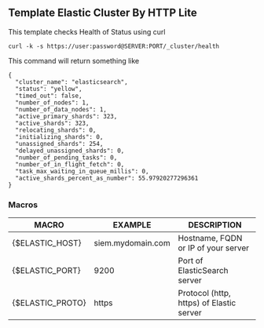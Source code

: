 ## Template Elastic Cluster By HTTP Lite

This template checks Health of Status using curl

```
curl -k -s https://user:password@SERVER:PORT/_cluster/health
```

This command will return something like


```
{
  "cluster_name": "elasticsearch",
  "status": "yellow",
  "timed_out": false,
  "number_of_nodes": 1,
  "number_of_data_nodes": 1,
  "active_primary_shards": 323,
  "active_shards": 323,
  "relocating_shards": 0,
  "initializing_shards": 0,
  "unassigned_shards": 254,
  "delayed_unassigned_shards": 0,
  "number_of_pending_tasks": 0,
  "number_of_in_flight_fetch": 0,
  "task_max_waiting_in_queue_millis": 0,
  "active_shards_percent_as_number": 55.97920277296361
}
```

### Macros

|MACRO|EXAMPLE|DESCRIPTION|
|-|-|-|
|{$ELASTIC_HOST}|siem.mydomain.com|Hostname, FQDN or IP of your server|
|{$ELASTIC_PORT}|9200|Port of ElasticSearch server|
|{$ELASTIC_PROTO}|https|Protocol (http, https) of Elastic server|